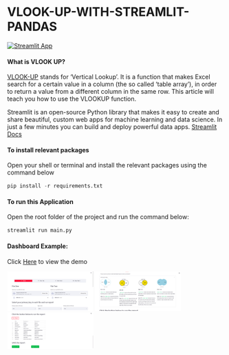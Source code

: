 # VLOOK-UP-WITH-STREAMLIT-PANDAS

[![Streamlit App](https://static.streamlit.io/badges/streamlit_badge_black_white.svg)](https://share.streamlit.io/ronald55/scrapping-news-data/main/main.py)

#### What is VLOOK UP?
[VLOOK-UP](https://www.perfectxl.com/excel-glossary/how-to-use-vlookup-excel/) stands for ‘Vertical Lookup’. It is a function that makes Excel search for a certain value in a column (the so called ‘table array’), in order to return a value from a different column in the same row. This article will teach you how to use the VLOOKUP function.

Streamlit is an open-source 
Python library that makes it easy to create and share beautiful,
custom web apps for machine learning and data science. In just a few minutes you can build and deploy powerful data apps.
[Streamlit Docs](https://docs.streamlit.io/library/get-started)

#### To install relevant packages
Open your shell or terminal and install the relevant packages using the command below

```python
pip install -r requirements.txt
```

#### To run this Application
Open the root folder of the project and run the command below:
```python
streamlit run main.py
```

#### Dashboard Example: 
Click [Here](https://share.streamlit.io/ronald55/scrapping-news-data/main/main.py) to view the demo
<p float="left">
  <img src="./components/img/image_1.png" width="200" />
    <img src="./components/img/image_2.png" width="200" />
<img src="./components/img/image_3.png" width="200" />
</p>

